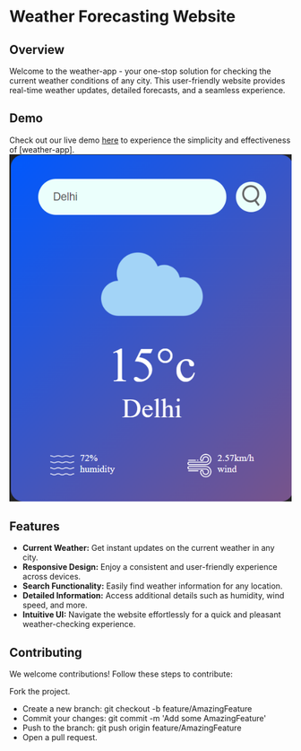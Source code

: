 # Weather Forecasting Website



## Overview

Welcome to the weather-app - your one-stop solution for checking the current weather conditions of any city. This user-friendly website provides real-time weather updates, detailed forecasts, and a seamless experience.

## Demo

Check out our live demo [here](https://prashant2002pd.github.io/weather-app/) to experience the simplicity and effectiveness of [weather-app].
![Screenshot](images/demo.png)

## Features

- **Current Weather:** Get instant updates on the current weather in any city.
- **Responsive Design:** Enjoy a consistent and user-friendly experience across devices.
- **Search Functionality:** Easily find weather information for any location.
- **Detailed Information:** Access additional details such as humidity, wind speed, and more.
- **Intuitive UI:** Navigate the website effortlessly for a quick and pleasant weather-checking experience.

## Contributing
We welcome contributions! Follow these steps to contribute:

Fork the project.
- Create a new branch: git checkout -b feature/AmazingFeature
- Commit your changes: git commit -m 'Add some AmazingFeature'
- Push to the branch: git push origin feature/AmazingFeature
- Open a pull request.
